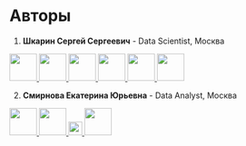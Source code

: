 # Авторы

1. **Шкарин Сергей Сергеевич** - Data Scientist, Москва

<a href="https://github.com/SergeyShk">
    <img src="https://github.com/squidfunk/mkdocs-material/raw/master/material/.icons/fontawesome/brands/github-square.svg" width="48">
</a>
<a href="mailto:kouki.sergey@gmail.com">
    <img src="https://github.com/squidfunk/mkdocs-material/raw/master/material/.icons/fontawesome/brands/google.svg" width="48">
</a>
<a href="https://t.me/shkarin_sergey">
    <img src="https://github.com/squidfunk/mkdocs-material/raw/master/material/.icons/fontawesome/brands/telegram.svg" width="48">
</a>
<a href="https://twitter.com/shk_sergey">
    <img src="https://github.com/squidfunk/mkdocs-material/raw/master/material/.icons/fontawesome/brands/twitter-square.svg" width="48">
</a>
<a href="https://www.linkedin.com/in/sshkarin/">
    <img src="https://github.com/squidfunk/mkdocs-material/raw/master/material/.icons/fontawesome/brands/linkedin.svg" width="48">
</a>
<a href="https://vk.com/shkarinsergey">
    <img src="https://github.com/squidfunk/mkdocs-material/raw/master/material/.icons/fontawesome/brands/vk.svg" width="48">
</a>

2. **Смирнова Екатерина Юрьевна** - Data Analyst, Москва

<a href="https://github.com/smekur">
    <img src="https://github.com/squidfunk/mkdocs-material/raw/master/material/.icons/fontawesome/brands/github-square.svg" width="48">
</a>
<a href="https://t.me/smekur">
    <img src="https://github.com/squidfunk/mkdocs-material/raw/master/material/.icons/fontawesome/brands/telegram.svg" width="48">
</a>
<a href="mailto:kouki.sergey@gmail.com">
    <img src="https://github.com/squidfunk/mkdocs-material/raw/master/material/.icons/fontawesome/brands/yandex.svg" width="24">
</a>
<a href="https://vk.com/smekur">
    <img src="https://github.com/squidfunk/mkdocs-material/raw/master/material/.icons/fontawesome/brands/vk.svg" width="48">
</a>